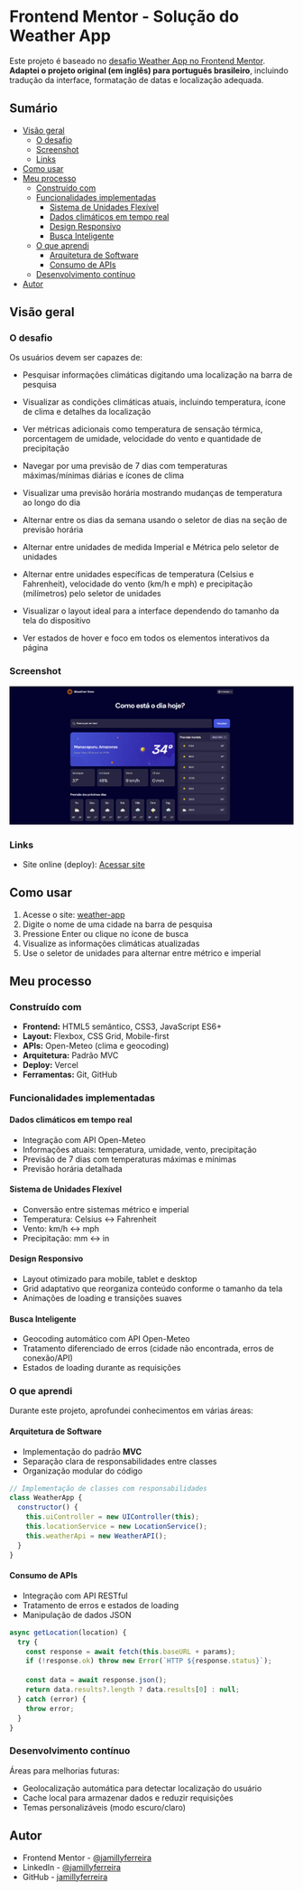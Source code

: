 # Frontend Mentor - Solução do Weather App

Este projeto é baseado no [desafio Weather App no Frontend Mentor](https://www.frontendmentor.io/challenges/weather-app-K1FhddVm49). **Adaptei o projeto original (em inglês) para português brasileiro**, incluindo tradução da interface, formatação de datas e localização adequada.

## Sumário

- [Visão geral](#visao-geral)
  - [O desafio](#o-desafio)
  - [Screenshot](#screenshot)
  - [Links](#links)
- [Como usar](#como-usar)
- [Meu processo](#meu-processo)
  - [Construído com](#construido-com)
  - [Funcionalidades implementadas](#funcionalidades-implementadas)
    - [Sistema de Unidades Flexível](#sistema-de-unidades-flexível)
    - [Dados climáticos em tempo real](#dados-climáticos-em-tempo-real)
    - [Design Responsivo](#design-responsivo)
    - [Busca Inteligente](#busca-inteligente)
  - [O que aprendi](#o-que-aprendi)
    - [Arquitetura de Software](#arquitetura-de-software)
    - [Consumo de APIs](#consumo-de-APIs)
  - [Desenvolvimento contínuo](#desenvolvimento-contínuo)
- [Autor](#autor)

## Visão geral

### O desafio

Os usuários devem ser capazes de:

- Pesquisar informações climáticas digitando uma localização na barra de pesquisa

- Visualizar as condições climáticas atuais, incluindo temperatura, ícone de clima e detalhes da localização

- Ver métricas adicionais como temperatura de sensação térmica, porcentagem de umidade, velocidade do vento e quantidade de precipitação

- Navegar por uma previsão de 7 dias com temperaturas máximas/mínimas diárias e ícones de clima
- Visualizar uma previsão horária mostrando mudanças de temperatura ao longo do dia

- Alternar entre os dias da semana usando o seletor de dias na seção de previsão horária

- Alternar entre unidades de medida Imperial e Métrica pelo seletor de unidades

- Alternar entre unidades específicas de temperatura (Celsius e Fahrenheit), velocidade do vento (km/h e mph) e precipitação (milímetros) pelo seletor de unidades

- Visualizar o layout ideal para a interface dependendo do tamanho da tela do dispositivo

- Ver estados de hover e foco em todos os elementos interativos da página

### Screenshot

![](./screenshot.png)

### Links

- Site online (deploy): [Acessar site](https://weather-app-six-olive-86.vercel.app/)

## Como usar

1. Acesse o site: [weather-app](https://weather-app-six-olive-86.vercel.app/)
2. Digite o nome de uma cidade na barra de pesquisa
3. Pressione Enter ou clique no ícone de busca
4. Visualize as informações climáticas atualizadas
5. Use o seletor de unidades para alternar entre métrico e imperial

## Meu processo

### Construído com

- **Frontend:** HTML5 semântico, CSS3, JavaScript ES6+
- **Layout:** Flexbox, CSS Grid, Mobile-first
- **APIs:** Open-Meteo (clima e geocoding)
- **Arquitetura:** Padrão MVC
- **Deploy:** Vercel
- **Ferramentas:** Git, GitHub

### Funcionalidades implementadas

#### Dados climáticos em tempo real

- Integração com API Open-Meteo
- Informações atuais: temperatura, umidade, vento, precipitação
- Previsão de 7 dias com temperaturas máximas e mínimas
- Previsão horária detalhada

#### Sistema de Unidades Flexível

- Conversão entre sistemas métrico e imperial
- Temperatura: Celsius ↔ Fahrenheit
- Vento: km/h ↔ mph
- Precipitação: mm ↔ in

#### Design Responsivo

- Layout otimizado para mobile, tablet e desktop
- Grid adaptativo que reorganiza conteúdo conforme o tamanho da tela
- Animações de loading e transições suaves

#### Busca Inteligente

- Geocoding automático com API Open-Meteo
- Tratamento diferenciado de erros (cidade não encontrada, erros de conexão/API)
- Estados de loading durante as requisições

### O que aprendi

Durante este projeto, aprofundei conhecimentos em várias áreas:

#### Arquitetura de Software

- Implementação do padrão **MVC**
- Separação clara de responsabilidades entre classes
- Organização modular do código

```js
// Implementação de classes com responsabilidades
class WeatherApp {
  constructor() {
    this.uiController = new UIController(this);
    this.locationService = new LocationService();
    this.weatherApi = new WeatherAPI();
  }
}
```

#### Consumo de APIs

- Integração com API RESTful
- Tratamento de erros e estados de loading
- Manipulação de dados JSON

```js
async getLocation(location) {
  try {
    const response = await fetch(this.baseURL + params);
    if (!response.ok) throw new Error(`HTTP ${response.status}`);

    const data = await response.json();
    return data.results?.length ? data.results[0] : null;
  } catch (error) {
    throw error;
  }
}
```

### Desenvolvimento contínuo

Áreas para melhorias futuras:

- Geolocalização automática para detectar localização do usuário
- Cache local para armazenar dados e reduzir requisições
- Temas personalizáveis (modo escuro/claro)

## Autor

- Frontend Mentor - [@jamillyferreira](https://www.frontendmentor.io/profile/jamillyferreira)
- LinkedIn - [@jamillyferreira](https://www.linkedin.com/in/jamillyferreira/)
- GitHub - [jamillyferreira](https://github.com/jamillyferreira)
